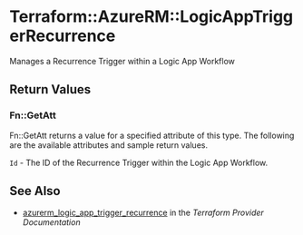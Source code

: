 # Terraform::AzureRM::LogicAppTriggerRecurrence

Manages a Recurrence Trigger within a Logic App Workflow

## Return Values

### Fn::GetAtt

Fn::GetAtt returns a value for a specified attribute of this type. The following are the available attributes and sample return values.

`Id` - The ID of the Recurrence Trigger within the Logic App Workflow.

## See Also

* [azurerm_logic_app_trigger_recurrence](https://www.terraform.io/docs/providers/azurerm/r/logic_app_trigger_recurrence.html) in the _Terraform Provider Documentation_